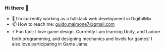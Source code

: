 ### Hi there 👋
- 🌱 I’m currently working as a fullstack web development in DigitalMix
- 📫 How to reach me: guido.maimone7@gmail.com
- ⚡ Fun fact: I love game design. Currently I am learning Unity, and I adore both programming, and designing mechanics and levels for games! I also love participating in Game Jams.
<!--
**dogui7/dogui7** is a ✨ _special_ ✨ repository because its `README.md` (this file) appears on your GitHub profile.

- 🌱 I’m currently teaching fullstack web development in Digital House, Argentina
- 📫 How to reach me: guido.maimone7@gmail.com
- ⚡ Fun fact: I love game design. Currently I am learning Unity, and I adore both programming, and designing mechanics and levels for games! I also love participating in Game Jams.
-->
